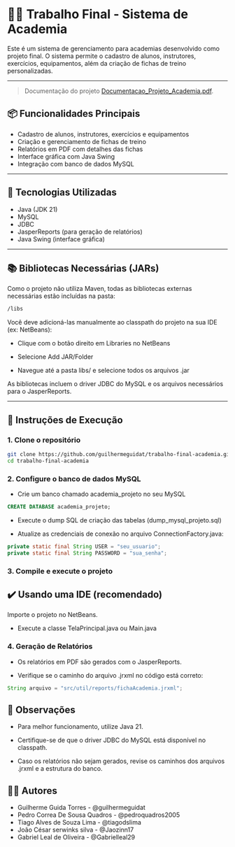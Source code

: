# 🏋️‍♂️ Trabalho Final - Sistema de Academia

Este é um sistema de gerenciamento para academias desenvolvido como projeto final. O sistema permite o cadastro de alunos, instrutores, exercícios, equipamentos, além da criação de fichas de treino personalizadas.

---

> Documentação do projeto [Documentacao_Projeto_Academia.pdf](Documentacao_Projeto_Academia.pdf).

## 📦 Funcionalidades Principais

- Cadastro de alunos, instrutores, exercícios e equipamentos
- Criação e gerenciamento de fichas de treino
- Relatórios em PDF com detalhes das fichas
- Interface gráfica com Java Swing
- Integração com banco de dados MySQL

---

## 🧰 Tecnologias Utilizadas

- Java (JDK 21)
- MySQL
- JDBC
- JasperReports (para geração de relatórios)
- Java Swing (interface gráfica)

---

## 📚 Bibliotecas Necessárias (JARs)  
Como o projeto não utiliza Maven, todas as bibliotecas externas necessárias estão incluídas na pasta:

```bash
/libs
```

Você deve adicioná-las manualmente ao classpath do projeto na sua IDE (ex: NetBeans):

- Clique com o botão direito em Libraries no NetBeans

- Selecione Add JAR/Folder

- Navegue até a pasta libs/ e selecione todos os arquivos .jar

As bibliotecas incluem o driver JDBC do MySQL e os arquivos necessários para o JasperReports.

---

## 🚀 Instruções de Execução

### 1. Clone o repositório

```bash
git clone https://github.com/guilhermeguidat/trabalho-final-academia.git
cd trabalho-final-academia
```

### 2. Configure o banco de dados MySQL

- Crie um banco chamado academia_projeto no seu MySQL
  
```sql
CREATE DATABASE academia_projeto;
```

- Execute o dump SQL de criação das tabelas (dump_mysql_projeto.sql)
  
- Atualize as credenciais de conexão no arquivo ConnectionFactory.java:

```java
private static final String USER = "seu_usuario";
private static final String PASSWORD = "sua_senha";
```

### 3. Compile e execute o projeto

## ✔️ Usando uma IDE (recomendado)
Importe o projeto no NetBeans.

- Execute a classe TelaPrincipal.java ou Main.java

### 4. Geração de Relatórios

- Os relatórios em PDF são gerados com o JasperReports.

- Verifique se o caminho do arquivo .jrxml no código está correto:

```java
String arquivo = "src/util/reports/fichaAcademia.jrxml";
```

## 📎 Observações
- Para melhor funcionamento, utilize Java 21.

- Certifique-se de que o driver JDBC do MySQL está disponível no classpath.

- Caso os relatórios não sejam gerados, revise os caminhos dos arquivos .jrxml e a estrutura do banco.

## 👨‍💻 Autores

- Guilherme Guida Torres - @guilhermeguidat  
- Pedro Correa De Sousa Quadros - @pedroquadros2005
- Tiago Alves de Souza Lima - @tiagodslima
- João César serwinks silva - @Jaozinn17  
- Gabriel Leal de Oliveira - @Gabrielleal29
